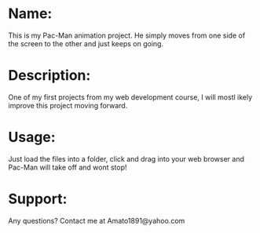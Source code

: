 <h1>Name:</h1> This is my Pac-Man animation project. He simply moves from one side of the screen to the other and just keeps on going.  
<h1>Description:</h1> One of my first projects from my web development course, I will mostl ikely improve this project moving forward.
<h1>Usage:</h1> Just load the files into a folder, click and drag into your web browser and Pac-Man will take off and wont stop! 
<h1>Support:</h1> Any questions? Contact me at Amato1891@yahoo.com
